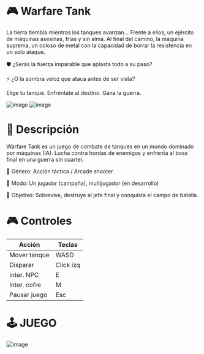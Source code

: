 # 🎮 Warfare Tank

La tierra tiembla mientras los tanques avanzan...
Frente a ellos, un ejército de máquinas asesinas, frías y sin alma.
Al final del camino, la máquina suprema, un coloso de metal con la capacidad de borrar la resistencia en un solo ataque.

🛡️ ¿Serás la fuerza imparable que aplasta todo a su paso?

⚡ ¿O la sombra veloz que ataca antes de ser vista?

Elige tu tanque. Enfréntate al destino. Gana la guerra.

![image](https://github.com/user-attachments/assets/8f850c8d-8989-4b2d-ac4b-eef331066e3c)
![image](https://github.com/user-attachments/assets/96004c1c-4c27-484f-951f-308481ef61f9)

# 📌 Descripción
Warfare Tank es un juego de combate de tanques en un mundo dominado por máquinas (IA). Lucha contra hordas de enemigos y enfrenta al boss final en una guerra sin cuartel.

🎯 Género: Acción táctica / Arcade shooter

🧠 Modo: Un jugador (campaña), multijugador (en desarrollo)

🎯 Objetivo: Sobrevive, destruye al jefe final y conquista el campo de batalla.

# 🎮 Controles

| Acción       | Teclas          |
| ------------ | --------------- |
| Mover tanque | WASD            |
| Disparar     | Click izq       |
| inter. NPC   | E               |
| inter. cofre | M               |
| Pausar juego | Esc             |

# 🕹️ JUEGO
![image](https://github.com/user-attachments/assets/9ece655e-3163-4080-baaa-9bec7505abc7)












